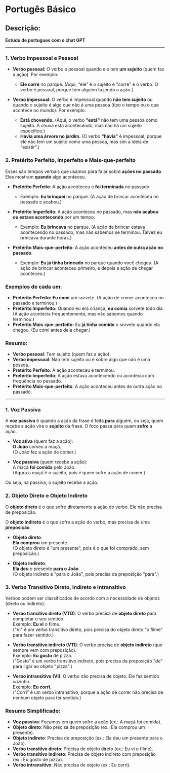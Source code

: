 # Portugês Básico

## Descrição: 
**Estudo de portugues com o chat GPT**

<hr> 

### **1. Verbo Impessoal e Pessoal**

- **Verbo pessoal:** O verbo é pessoal quando ele tem **um sujeito** (quem faz a ação). Por exemplo:
  - **Ele corre** no parque. (Aqui, "ele" é o sujeito e "corre" é o verbo. O verbo é pessoal, porque tem alguém fazendo a ação.)

- **Verbo impessoal:** O verbo é impessoal quando **não tem sujeito** ou quando o sujeito é algo que não é uma pessoa (tipo o tempo ou o que acontece no mundo). Por exemplo:
  - **Está chovendo.** (Aqui, o verbo **"está"** não tem uma pessoa como sujeito. A chuva está acontecendo, mas não há um sujeito específico.)
  - **Havia uma árvore no jardim.** (O verbo **"havia"** é impessoal, porque ele não tem um sujeito como uma pessoa, mas sim a ideia de "existir".)

### **2. Pretérito Perfeito, Imperfeito e Mais-que-perfeito**

Esses são tempos verbais que usamos para falar sobre **ações no passado**. Eles mostram **quando** algo aconteceu.

- **Pretérito Perfeito**: A ação aconteceu e **foi terminada** no passado.
  - Exemplo: **Eu brinquei** no parque. (A ação de brincar aconteceu no passado e acabou.)

- **Pretérito Imperfeito**: A ação aconteceu no passado, mas **não acabou ou estava acontecendo** por um tempo.
  - Exemplo: **Eu brincava** no parque. (A ação de brincar estava acontecendo no passado, mas não sabemos se terminou. Talvez eu brincava durante horas.)

- **Pretérito Mais-que-perfeito**: A ação aconteceu **antes de outra ação no passado**.
  - Exemplo: **Eu já tinha brincado** no parque quando você chegou. (A ação de brincar aconteceu primeiro, e depois a ação de chegar aconteceu.)

### **Exemplos de cada um:**

- **Pretérito Perfeito:** **Eu comi** um sorvete. (A ação de comer aconteceu no passado e terminou.)
- **Pretérito Imperfeito:** Quando eu era criança, **eu comia** sorvete todo dia. (A ação acontecia frequentemente, mas não sabemos quando terminou.)
- **Pretérito Mais-que-perfeito:** Eu **já tinha comido** o sorvete quando ela chegou. (Eu comi antes dela chegar.)

### Resumo:

- **Verbo pessoal**: Tem sujeito (quem faz a ação).
- **Verbo impessoal**: Não tem sujeito ou é sobre algo que não é uma pessoa.
- **Pretérito Perfeito**: A ação aconteceu e terminou.
- **Pretérito Imperfeito**: A ação estava acontecendo ou acontecia com frequência no passado.
- **Pretérito Mais-que-perfeito**: A ação aconteceu antes de outra ação no passado.

<hr>

### **1. Voz Passiva**
A **voz passiva** é quando a ação da frase é feita **para** alguém, ou seja, quem recebe a ação vira o **sujeito** da frase. O foco passa para quem **sofre** a ação.

- **Voz ativa** (quem faz a ação):  
  **O João** comeu a maçã.  
  (O João fez a ação de comer.)

- **Voz passiva** (quem recebe a ação):  
  A maçã **foi comida** pelo João.  
  (Agora a maçã é o sujeito, pois é quem sofre a ação de comer.)

Ou seja, na passiva, o sujeito recebe a ação.

### **2. Objeto Direto e Objeto Indireto**
O **objeto direto** é o que sofre diretamente a ação do verbo. Ele não precisa de preposição.

O **objeto indireto** é o que sofre a ação do verbo, mas precisa de uma **preposição**.

- **Objeto direto**:  
  **Ela comprou** um presente.  
  (O objeto direto é "um presente", pois é o que foi comprado, sem preposição.)

- **Objeto indireto**:  
  **Ela deu** o presente **para o João**.  
  (O objeto indireto é "para o João", pois precisa da preposição "para".)

### **3. Verbo Transitivo Direto, Indireto e Intransitivo**
Verbos podem ser classificados de acordo com a necessidade de objetos (direto ou indireto).

- **Verbo transitivo direto (VTD)**: O verbo precisa de **objeto direto** para completar o seu sentido.  
  Exemplo: **Eu vi** o filme.  
  ("Vi" é um verbo transitivo direto, pois precisa do objeto direto "o filme" para fazer sentido.)

- **Verbo transitivo indireto (VTI)**: O verbo precisa de **objeto indireto** (que sempre vem com preposição).  
  Exemplo: **Eu gosto** de pizza.  
  ("Gosto" é um verbo transitivo indireto, pois precisa da preposição "de" para ligar ao objeto "pizza".)

- **Verbo intransitivo (VI)**: O verbo não precisa de objeto. Ele faz sentido sozinho.  
  Exemplo: **Eu corri**.  
  ("Corri" é um verbo intransitivo, porque a ação de correr não precisa de nenhum objeto para ter sentido.)

### **Resumo Simplificado:**
- **Voz passiva**: Focamos em quem sofre a ação (ex.: A maçã foi comida).
- **Objeto direto**: Não precisa de preposição (ex.: Ela comprou um presente).
- **Objeto indireto**: Precisa de preposição (ex.: Ela deu um presente para o João).
- **Verbo transitivo direto**: Precisa de objeto direto (ex.: Eu vi o filme).
- **Verbo transitivo indireto**: Precisa de objeto indireto com preposição (ex.: Eu gosto de pizza).
- **Verbo intransitivo**: Não precisa de objeto (ex.: Eu corri).
